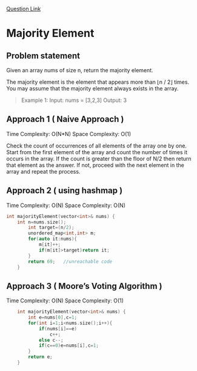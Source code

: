 [Question Link](https://leetcode.com/problems/majority-element/)

# Majority Element

## Problem statement
Given an array nums of size n, return the majority element.

The majority element is the element that appears more than ⌊n / 2⌋ times. You may assume that the majority element always exists in the array.

>Example 1:
>Input: nums = [3,2,3]
>Output: 3

## Approach 1 ( Naive Approach )
Time Complexity: O(N\*N)
Space Complexity: O(1)

Check the count of occurrences of all elements of the array one by one. Start from the first element of the array and count the number of times it occurs in the array. If the count is greater than the floor of N/2 then return that element as the answer. If not, proceed with the next element in the array and repeat the process.

## Approach 2 ( using hashmap )
Time Complexity: O(N)
Space Complexity: O(N)

```cpp
int majorityElement(vector<int>& nums) {
    int n=nums.size();
        int target=(n/2);
        unordered_map<int,int> m;
        for(auto it:nums){
            m[it]++;
            if(m[it]>target)return it;
        }
        return 69;   //unreachable code
    }
```
## Approach 3 ( Moore’s Voting Algorithm )
Time Complexity: O(N)
Space Complexity: O(1)

```cpp
    int majorityElement(vector<int>& nums) {
        int e=nums[0],c=1;
        for(int i=1;i<nums.size();i++){
            if(nums[i]==e)
                c++;
            else c--;
            if(c==0)e=nums[i],c=1;
        }
        return e;
    }
```
